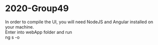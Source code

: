 # 2020-Group49
In order to compile the UI, you will need NodeJS and Angular installed on your machine.
<br> Enter into webApp folder and run
<br> ng s -o
